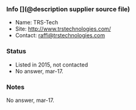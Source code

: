### Info [](@description supplier source file)

* Name: TRS-Tech
* Site:  http://www.trstechnologies.com/
* Contact: raffi@trstechnologies.com

### Status

* Listed in 2015, not contacted
* No answer, mar-17.

### Notes
 
No answer, mar-17.

